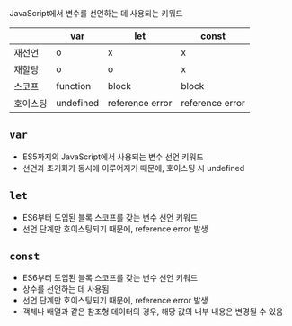 JavaScript에서 변수를 선언하는 데 사용되는 키워드

|          | var       | let             | const           |
| -------- | --------- | --------------- | --------------- |
| 재선언   | o         | x               | x               |
| 재할당   | o         | o               | x               |
| 스코프   | function  | block           | block           |
| 호이스팅 | undefined | reference error | reference error |

## `var`

- ES5까지의 JavaScript에서 사용되는 변수 선언 키워드
- 선언과 초기화가 동시에 이루어지기 때문에, 호이스팅 시 undefined

## `let`

- ES6부터 도입된 블록 스코프를 갖는 변수 선언 키워드
- 선언 단계만 호이스팅되기 때문에, reference error 발생

## `const`

- ES6부터 도입된 블록 스코프를 갖는 변수 선언 키워드
- 상수를 선언하는 데 사용됨
- 선언 단계만 호이스팅되기 때문에, reference error 발생
- 객체나 배열과 같은 참조형 데이터의 경우, 해당 값의 내부 내용은 변경될 수 있음
